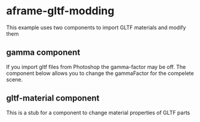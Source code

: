 # aframe-gltf-modding

This example uses two components to import GLTF materials and modify them

## gamma component

If you import gltf files from Photoshop the gamma-factor may be off.
The component below allows you to change the gammaFactor for the compelete scene.

## gltf-material component

This is a stub for a component to change material properties of GLTF parts